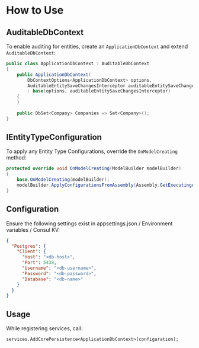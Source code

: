 # How to Use

## AuditableDbContext

To enable auditing for entities, create an `ApplicationDbContext` and extend `AuditableDbContext`:
```csharp
public class ApplicationDbContext : AuditableDbContext
{
    public ApplicationDbContext(
        DbContextOptions<ApplicationDbContext> options,
        AuditableEntitySaveChangesInterceptor auditableEntitySaveChangesInterceptor)
        : base(options, auditableEntitySaveChangesInterceptor)
    {
    }
    
    public DbSet<Company> Companies => Set<Company>();
}
```

## IEntityTypeConfiguration
To apply any Entity Type Configurations, override the `OnModelCreating` method:

```csharp
protected override void OnModelCreating(ModelBuilder modelBuilder)
{
    base.OnModelCreating(modelBuilder);
    modelBuilder.ApplyConfigurationsFromAssembly(Assembly.GetExecutingAssembly());
}
```

## Configuration

Ensure the following settings exist in appsettings.json / Environment variables / Consul KV:

```json
{
  "Postgres": {
    "Client": {
      "Host": "<db-host>",
      "Port": 5438,
      "Username": "<db-username>",
      "Password": "<db-password>",
      "Database": "<db-name>"
    }
  }
}
```

## Usage

While registering services, call:

```
services.AddCorePersistence<ApplicationDbContext>(configuration);
```
